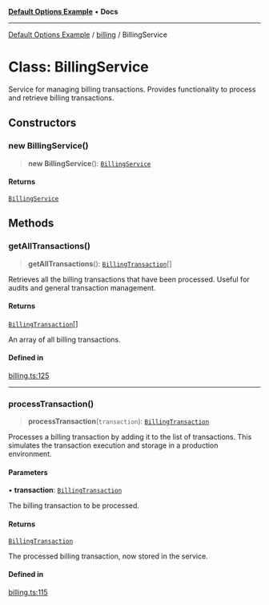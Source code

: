 [**Default Options Example**](../../README.md) • **Docs**

***

[Default Options Example](../../modules.md) / [billing](../README.md) / BillingService

# Class: BillingService

Service for managing billing transactions.
Provides functionality to process and retrieve billing transactions.

## Constructors

### new BillingService()

> **new BillingService**(): [`BillingService`](BillingService.md)

#### Returns

[`BillingService`](BillingService.md)

## Methods

### getAllTransactions()

> **getAllTransactions**(): [`BillingTransaction`](../interfaces/BillingTransaction.md)[]

Retrieves all the billing transactions that have been processed.
Useful for audits and general transaction management.

#### Returns

[`BillingTransaction`](../interfaces/BillingTransaction.md)[]

An array of all billing transactions.

#### Defined in

[billing.ts:125](https://github.com/typedoc2md/typedoc-plugin-markdown-examples/blob/main/dummy-api/src/billing.ts#L125)

***

### processTransaction()

> **processTransaction**(`transaction`): [`BillingTransaction`](../interfaces/BillingTransaction.md)

Processes a billing transaction by adding it to the list of transactions.
This simulates the transaction execution and storage in a production environment.

#### Parameters

• **transaction**: [`BillingTransaction`](../interfaces/BillingTransaction.md)

The billing transaction to be processed.

#### Returns

[`BillingTransaction`](../interfaces/BillingTransaction.md)

The processed billing transaction, now stored in the service.

#### Defined in

[billing.ts:115](https://github.com/typedoc2md/typedoc-plugin-markdown-examples/blob/main/dummy-api/src/billing.ts#L115)
